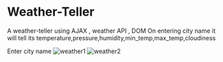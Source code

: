 # Weather-Teller
A weather-teller using AJAX , weather API , DOM
On entering city name it will tell its temperature,pressure,humidity,min_temp,max_temp,cloudiness 

Enter city name
![weather1](https://user-images.githubusercontent.com/31067957/42342819-da5c7642-80b4-11e8-807b-89b1fef7123c.png)
![weather2](https://user-images.githubusercontent.com/31067957/42342826-e25c7216-80b4-11e8-9b14-5bf0d0004929.png)

